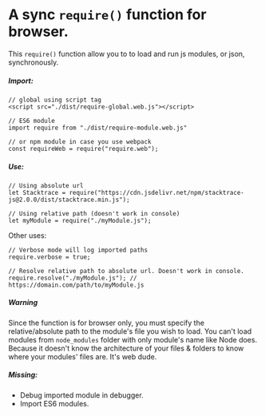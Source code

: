 # A sync `require()` function for browser.

This `require()` function allow you to to load and run js modules, or json, synchronously.

##### Import:
````
// global using script tag
<script src="./dist/require-global.web.js"></script>

// ES6 module
import require from "./dist/require-module.web.js"

// or npm module in case you use webpack
const requireWeb = require("require.web");
````


##### Use:
````
// Using absolute url
let Stacktrace = require("https://cdn.jsdelivr.net/npm/stacktrace-js@2.0.0/dist/stacktrace.min.js");

// Using relative path (doesn't work in console)
let myModule = require("./myModule.js");
````
Other uses:
````
// Verbose mode will log imported paths
require.verbose = true;

// Resolve relative path to absolute url. Doesn't work in console.
require.resolve("./myModule.js"); // https://domain.com/path/to/myModule.js
````

##### Warning
Since the function is for browser only, you must specify the relative/absolute path to the module's file you wish to load.
You can't load modules from `node_modules` folder with only module's name like Node does.
Because it doesn't know the architecture of your files & folders to know where your modules' files are. It's web dude.

##### Missing:
- Debug imported module in debugger.
- Import ES6 modules.
